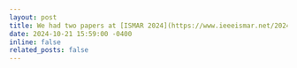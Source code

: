 ```yaml
---
layout: post
title: We had two papers at [ISMAR 2024](https://www.ieeeismar.net/2024/index.html) on Everyday AR privacy and AR manipulative and deceptive designs, one of which was nominated for best paper!
date: 2024-10-21 15:59:00 -0400
inline: false
related_posts: false
---
```


